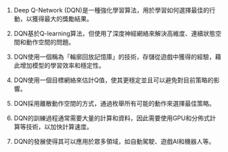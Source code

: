1. Deep Q-Network (DQN)是一種強化學習算法，用於學習如何選擇最佳的行動，以獲得最大的獎勵結果。

2. DQN基於Q-learning算法，但使用了深度神經網絡來解決高維度、連續狀態空間和動作空間的問題。

3. DQN使用一個稱為「輪廓回放記憶庫」的技術，存儲從遊戲中獲得的經驗，藉此增加模型的學習效率和穩定性。

4. DQN使用一個目標網絡來估計Q值，使其更穩定並且可以避免對目前策略的影響。

5. DQN採用離散動作空間的方式，通過枚舉所有可能的動作來選擇最佳策略。

6. DQN的訓練過程通常需要大量的計算和資料，因此需要使用GPU和分佈式計算等技術，以加快計算速度。

7. DQN的發展使得其可以應用於眾多領域，如自動駕駛、遊戲AI和機器人等。